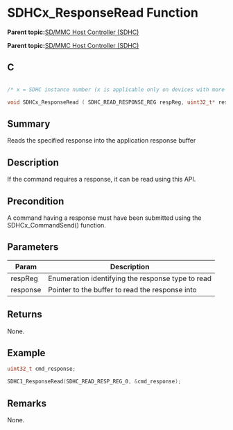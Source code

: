 # SDHCx\_ResponseRead Function

**Parent topic:**[SD/MMC Host Controller \(SDHC\)](GUID-8769733F-B27A-4567-BE7D-7BEA8C76F05E.md)

**Parent topic:**[SD/MMC Host Controller \(SDHC\)](GUID-D440DD4B-CA37-46F4-A6AA-4D57D9DAEF97.md)

## C

```c

/* x = SDHC instance number (x is applicable only on devices with more than one instances of SDHC) */

void SDHCx_ResponseRead ( SDHC_READ_RESPONSE_REG respReg, uint32_t* response )
```

## Summary

Reads the specified response into the application response buffer

## Description

If the command requires a response, it can be read using this API.

## Precondition

A command having a response must have been submitted using the SDHCx\_CommandSend\(\) function.

## Parameters

|Param|Description|
|-----|-----------|
|respReg|Enumeration identifying the response type to read|
|response|Pointer to the buffer to read the response into|

## Returns

None.

## Example

```c
uint32_t cmd_response;

SDHC1_ResponseRead(SDHC_READ_RESP_REG_0, &cmd_response);
```

## Remarks

None.

